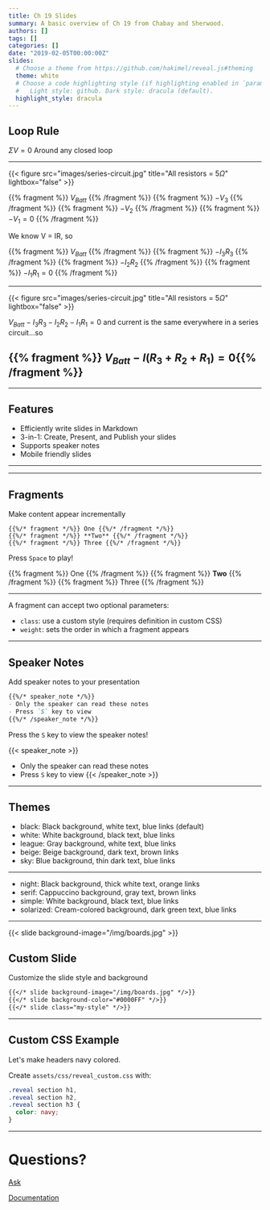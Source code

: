 ```yaml
---
title: Ch 19 Slides
summary: A basic overview of Ch 19 from Chabay and Sherwood.
authors: []
tags: []
categories: []
date: "2019-02-05T00:00:00Z"
slides:
  # Choose a theme from https://github.com/hakimel/reveal.js#theming
  theme: white
  # Choose a code highlighting style (if highlighting enabled in `params.toml`)
  #   Light style: github. Dark style: dracula (default).
  highlight_style: dracula
---
```


## Loop Rule

$\Sigma V = 0$ 
Around any closed loop

---
{{< figure src="images/series-circuit.jpg" title="All resistors = $5\Omega$" lightbox="false" >}}

{{% fragment %}} $V_{Batt}$ {{% /fragment %}} {{% fragment %}} $- V_3$ {{% /fragment %}} {{% fragment %}} $- V_2$ {{% /fragment %}} {{% fragment %}} $- V_1 = 0$ {{% /fragment %}}

We know V = IR, so 

{{% fragment %}} $V_{Batt}$ {{% /fragment %}} {{% fragment %}} $- I_3R_3$ {{% /fragment %}} {{% fragment %}} $- I_2R_2$ {{% /fragment %}} {{% fragment %}} $- I_1R_1 = 0$  {{% /fragment %}}

---
{{< figure src="images/series-circuit.jpg" title="All resistors = $5\Omega$" lightbox="false" >}}

$V_{Batt} - I_3R_3 - I_2R_2- I_1R_1 = 0$ and current is the same everywhere in a series circuit...so

{{% fragment %}} $V_{Batt} - I(R_3 + R_2 + R_1) = 0${{% /fragment %}}
---

---

## Features

- Efficiently write slides in Markdown
- 3-in-1: Create, Present, and Publish your slides
- Supports speaker notes
- Mobile friendly slides

---




---

## Fragments

Make content appear incrementally

```
{{%/* fragment */%}} One {{%/* /fragment */%}}
{{%/* fragment */%}} **Two** {{%/* /fragment */%}}
{{%/* fragment */%}} Three {{%/* /fragment */%}}
```

Press `Space` to play!

{{% fragment %}} One {{% /fragment %}}
{{% fragment %}} **Two** {{% /fragment %}}
{{% fragment %}} Three {{% /fragment %}}

---

A fragment can accept two optional parameters:

- `class`: use a custom style (requires definition in custom CSS)
- `weight`: sets the order in which a fragment appears

---

## Speaker Notes

Add speaker notes to your presentation

```markdown
{{%/* speaker_note */%}}
- Only the speaker can read these notes
- Press `S` key to view
{{%/* /speaker_note */%}}
```

Press the `S` key to view the speaker notes!

{{< speaker_note >}}
- Only the speaker can read these notes
- Press `S` key to view
{{< /speaker_note >}}

---

## Themes

- black: Black background, white text, blue links (default)
- white: White background, black text, blue links
- league: Gray background, white text, blue links
- beige: Beige background, dark text, brown links
- sky: Blue background, thin dark text, blue links

---

- night: Black background, thick white text, orange links
- serif: Cappuccino background, gray text, brown links
- simple: White background, black text, blue links
- solarized: Cream-colored background, dark green text, blue links

---

{{< slide background-image="/img/boards.jpg" >}}

## Custom Slide

Customize the slide style and background

```markdown
{{</* slide background-image="/img/boards.jpg" */>}}
{{</* slide background-color="#0000FF" */>}}
{{</* slide class="my-style" */>}}
```

---

## Custom CSS Example

Let's make headers navy colored.

Create `assets/css/reveal_custom.css` with:

```css
.reveal section h1,
.reveal section h2,
.reveal section h3 {
  color: navy;
}
```

---

# Questions?

[Ask](https://spectrum.chat/academic)

[Documentation](https://sourcethemes.com/academic/docs/managing-content/#create-slides)
